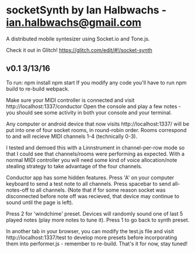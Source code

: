 # socketSynth by Ian Halbwachs  - ian.halbwachs@gmail.com
A distributed mobile syntesizer using Socket.io and Tone.js.

Check it out in Glitch! https://glitch.com/edit/#!/socket-synth


v0.1 3/13/16
-------

To run:
npm install
npm start
If you modify any code you'll have to run npm build to re-build webpack. 

Make sure your MIDI controller is connected and visit http://localhost:1337/conductor
Open the console and play a few notes -  you should see some activity in both your console and your terminal. 

Any computer or android device that now visits http://localhost:1337/ will be put into 
one of four socket rooms, in round-robin order. Rooms correspond to and will recieve MIDI 
channels 1-4 (technically 0-3).

I tested and demoed this with a Linnstrument in channel-per-row mode so that I could see that
channels/rooms were performing as expected. With a normal MIDI controller you will need some 
kind of voice allocation/note stealing strategy to take advantage of the four channels. 

Conductor app has some hidden features. Press 'A' on your computer keyboard to send a test note 
to all channels. Press spacebar to send all-notes-off to all channels. (Note that if for some reason 
socket was disconnected before note off was recieved, that device may continue to sound until the 
page is left).

Press 2 for 'windchime' preset. Devices will randomly sound one of last 5 played notes (play more 
notes to tune it). Press 1 to go back to synth preset.

In another tab in your browser, you can modify the test.js file and visit http://localhost:1337/test 
to develop more presets before incorporating them into performer.js - remember to re-build. That's it for now, stay tuned!
